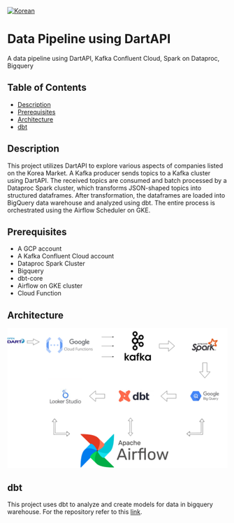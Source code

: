 [![Korean](https://img.shields.io/badge/README-Korean-blue?style=for-the-badge)](README.ko.md)

# Data Pipeline using DartAPI
A data pipeline using DartAPI, Kafka Confluent Cloud, Spark on Dataproc, Bigquery

## Table of Contents
- [Description](#description)
- [Prerequisites](#prerequisites)
- [Architecture](#architecture)
- [dbt](#dbt)
  
## Description <a id="description"></a>
This project utilizes DartAPI to explore various aspects of companies listed on the Korea Market. A Kafka producer sends topics to a Kafka cluster using DartAPI. The received topics are consumed and batch processed by a Dataproc Spark cluster, which transforms JSON-shaped topics into structured dataframes. After transformation, the dataframes are loaded into BigQuery data warehouse and analyzed using dbt. The entire process is orchestrated using the Airflow Scheduler on GKE.

## Prerequisites <a id="prerequisites"></a>
- A GCP account
- A Kafka Confluent Cloud account
- Dataproc Spark Cluster
- Bigquery
- dbt-core
- Airflow on GKE cluster
- Cloud Function

## Architecture <a id="architecture"></a>
![architecture-img](img.png)
## dbt <a id="dbt"></a>
This project uses dbt to analyze and create models for data in bigquery warehouse. For the repository refer to this [link](https://github.com/dragonhail/dart_dbt).
